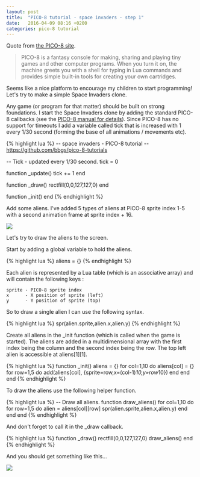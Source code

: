 ```yaml
---
layout: post
title:  "PICO-8 tutorial - space invaders - step 1"
date:   2016-04-09 08:16 +0200
categories: pico-8 tutorial
---
```


Quote from [the PICO-8 site](http://www.lexaloffle.com/pico-8.php).

> PICO-8 is a fantasy console for making, sharing and playing tiny games and other computer programs. When you turn it on, the machine greets you with a shell for typing in Lua commands and provides simple built-in tools for creating your own cartridges.

Seems like a nice platform to encourage my children to start programming! Let's try to make a simple Space Invaders clone.

Any game (or program for that matter) should be built on strong foundations. I start the Space Invaders clone by adding the standard PICO-8 callbacks (see the [PICO-8 manual for details](http://www.lexaloffle.com/pico-8.php?page=manual)). Since PICO-8 has no support for timeouts I add a variable called tick that is increased with 1 every 1/30 second (forming the base of all animations / movements etc).

{% highlight lua %}
-- space invaders - PICO-8 tutorial
-- https://github.com/bbgs/pico-8-tutorials

-- Tick - updated every 1/30 second.
tick = 0

function _update()
  tick += 1
end

function _draw()
  rectfill(0,0,127,127,0)
end

function _init()
end 
{% endhighlight %}

Add some aliens. I've added 5 types of aliens at PICO-8 sprite index 1-5 with a second animation frame at sprite index + 16.

![](/pico-8-tutorials/img/space-invaders-001.png)

Let's try to draw the aliens to the screen. 

Start by adding a global variable to hold the aliens.

{% highlight lua %}
aliens = {}
{% endhighlight %}

Each alien is represented by a Lua table (which is an associative array) and will contain the following keys : 

    sprite - PICO-8 sprite index
    x      - X position of sprite (left)
    y      - Y position of sprite (top)

So to draw a single alien I can use the following syntax.

{% highlight lua %}
 spr(alien.sprite,alien.x,alien.y)
{% endhighlight %}

Create all aliens in the _init function (which is called when the game is started). The aliens are added in a multidimensional array with the first index being the column and the second index being the row. The top left alien is accessible at aliens[1][1].

{% highlight lua %}
function _init()
  aliens = {}
  for col=1,10 do
    aliens[col] = {}
    for row=1,5 do
      add(aliens[col], {sprite=row,x=(col-1)*10,y=row*10})
    end
  end
end
{% endhighlight %}

To draw the aliens use the following helper function.

{% highlight lua %}
-- Draw all aliens.
function draw_aliens()
  for col=1,10 do
    for row=1,5 do
      alien = aliens[col][row]
      spr(alien.sprite,alien.x,alien.y)
    end
  end
end
{% endhighlight %}

And don't forget to call it in the _draw callback.

{% highlight lua %}
function _draw()
  rectfill(0,0,127,127,0)
  draw_aliens()
end
{% endhighlight %}

And you should get something like this...

![](/pico-8-tutorials/img/space-invaders-002.png)


[github]: https://github.com/bbgs/pico-8-tutorials
